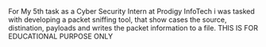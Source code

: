 For My 5th task as a Cyber Security Intern at Prodigy InfoTech i was tasked with developing a packet sniffing tool, that show cases the source, distination, payloads and writes the packet information to a file.  THIS IS FOR EDUCATIONAL PURPOSE ONLY
